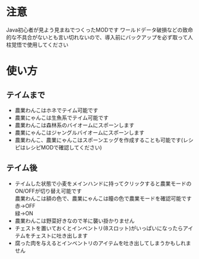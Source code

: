 # 注意
Java初心者が見よう見まねでつくったMODです
ワールドデータ破損などの致命的な不具合がないとも言い切れないので、導入前にバックアップを必ず取って人柱覚悟で使用してください

# 使い方
## テイムまで
* 農業わんこはホネでテイム可能です
* 農業にゃんこは生魚系でテイム可能です
* 農業わんこは森林系のバイオームにスポーンします
* 農業にゃんこはジャングルバイオームにスポーンします
* 農業わんこ、農業にゃんこはスポーンエッグを作成することも可能です(レシピはレシピMODで確認してください)

## テイム後
* テイムした状態で小麦をメインハンドに持ってクリックすると農業モードのON/OFFが切り替え可能です  
農業わんこは額の色で、農業にゃんこは瞳の色で農業モードを確認可能です  
赤→OFF  
緑→ON
* 農業わんこは野菜好きなので羊に襲い掛かりません
* チェストを置いておくとインベントリ(8スロット)がいっぱいになったらアイテムをチェストに吐き出します
* 腐った肉を与えるとインベントリのアイテムを吐き出してしまうかもしれません
